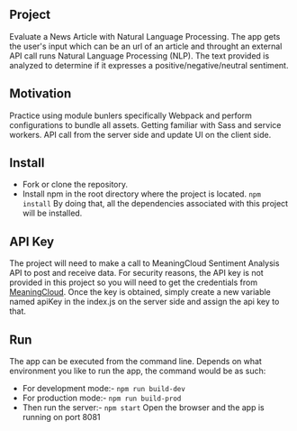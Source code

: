 

## Project
Evaluate a News Article with Natural Language Processing. 
The app gets the user's input which can be an url of an article and throught an external API call runs Natural Language Processing (NLP).
The text provided is analyzed to determine if it expresses a positive/negative/neutral sentiment.

## Motivation
Practice using module bunlers specifically Webpack and perform configurations to bundle all assets. Getting familiar with Sass and service workers. API call from the server side and update UI on the client side.

## Install
- Fork or clone the repository. 
- Install npm in the root directory where the project is located. 
`npm install`
 By doing that, all the dependencies associated with this project will be installed. 

## API Key
The project will need to make a call to MeaningCloud Sentiment Analysis API to post and receive data. For security reasons, the API key is not provided in this project so you will need to get the credentials from [MeaningCloud](https://www.meaningcloud.com/developer/sentiment-analysis).
Once the key is obtained, simply create a new variable named apiKey in the index.js on the server side and assign the api key to that.

## Run
The app can be executed from the command line. Depends on what environment you like to run the app, the command would be as such:
- For development mode:-
`npm run build-dev`
- For production mode:- 
`npm run build-prod`
- Then run the server:-
 `npm start`
Open the browser and the app is running on port 8081
